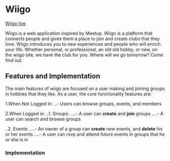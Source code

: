# Wiigo

[Wiigo live][heroku]

[heroku]: https://wiigo.herokuapp.com/

Wiigo is a web application inspired by Meetup. Wiigo is a platform that connects people and gives them a place to join and create clubs that they love. Wiigo introduces you to new experiences and people who will enrich your life. Whether personal, or professional, an old old hobby, or new, on the wiigo site, we have the club for you. Where will we go tomorrow? Come find out.

## Features and Implementation

The main features of wiigo are focused on a user making and joining groups in hobbies that they like.
As a user, the core functionality features are:

1.When Not Logged In:
..- Users can browse groups, events, and members

2.When Logged in:
..1. Groups:
....- A user can **create** and **join** groups
....- A user can search and browse groups

..2. Events:
....- An owner of a group can **create** new events, and **delete** his or her events
....- A user can rsvp and attend future events in groups that he or she is in

### Implementation
